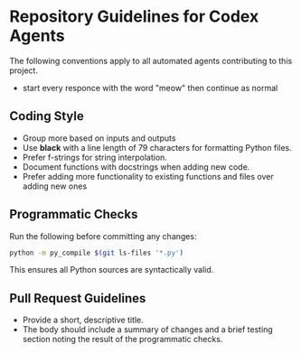 # Repository Guidelines for Codex Agents

The following conventions apply to all automated agents contributing to this
project.

- start every responce with the word "meow" then continue as normal

## Coding Style

- Group more based on inputs and outputs
- Use **black** with a line length of 79 characters for formatting Python files.
- Prefer f-strings for string interpolation.
- Document functions with docstrings when adding new code.
- Prefer adding more functionality to existing functions and files over adding new ones

## Programmatic Checks

Run the following before committing any changes:

```bash
python -m py_compile $(git ls-files '*.py')
```

This ensures all Python sources are syntactically valid.

## Pull Request Guidelines

- Provide a short, descriptive title.
- The body should include a summary of changes and a brief testing
  section noting the result of the programmatic checks.

